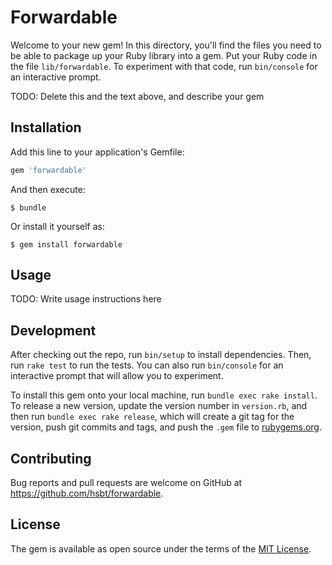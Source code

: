 # Forwardable

Welcome to your new gem! In this directory, you'll find the files you need to be able to package up your Ruby library into a gem. Put your Ruby code in the file `lib/forwardable`. To experiment with that code, run `bin/console` for an interactive prompt.

TODO: Delete this and the text above, and describe your gem

## Installation

Add this line to your application's Gemfile:

```ruby
gem 'forwardable'
```

And then execute:

    $ bundle

Or install it yourself as:

    $ gem install forwardable

## Usage

TODO: Write usage instructions here

## Development

After checking out the repo, run `bin/setup` to install dependencies. Then, run `rake test` to run the tests. You can also run `bin/console` for an interactive prompt that will allow you to experiment.

To install this gem onto your local machine, run `bundle exec rake install`. To release a new version, update the version number in `version.rb`, and then run `bundle exec rake release`, which will create a git tag for the version, push git commits and tags, and push the `.gem` file to [rubygems.org](https://rubygems.org).

## Contributing

Bug reports and pull requests are welcome on GitHub at https://github.com/hsbt/forwardable.

## License

The gem is available as open source under the terms of the [MIT License](https://opensource.org/licenses/MIT).
